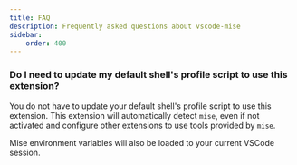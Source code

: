 ```yaml
---
title: FAQ
description: Frequently asked questions about vscode-mise
sidebar:
    order: 400
---
```


### Do I need to update my default shell's profile script to use this extension?

You do not have to update your default shell's profile script to use this extension. This extension will automatically detect `mise`, even if not activated and configure other extensions to use tools provided by `mise`.

Mise environment variables will also be loaded to your current VSCode session.

